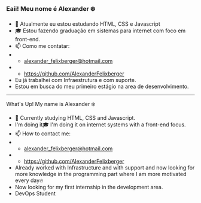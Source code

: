 ### Eaii! Meu nome é Alexander :snowflake:


- 🌱 Atualmente eu estou estudando HTML, CSS e Javascript
- :mortar_board: Estou fazendo graduação em sistemas para internet com foco em front-end.
- 📫 Como me contatar:
- - alexander_felixberger@hotmail.com
- - https://github.com/AlexanderFelixberger
- Eu já trabalhei com Infraestrutura e com suporte. 
- Estou em busca do meu primeiro estágio na area de desenvolvimento.


<hr>
</hr

### What's Up! My name is Alexander :snowflake:


- 🌱 Currently studying HTML, CSS and Javascript.
- I'm doing it:mortar_board: I'm doing it on internet systems with a front-end focus.
- 📫 How to contact me:
- - alexander_felixberger@hotmail.com
- - https://github.com/AlexanderFelixberger
- Already worked with Infrastructure and with support and now looking for more knowledge in the programming part where I am more motivated every day:fire:
- Now looking for my first internship in the development area.
- DevOps Student
